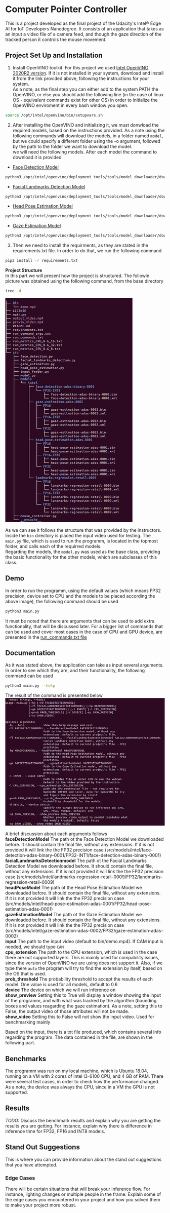 # Computer Pointer Controller

This is a project developed as the final project of the Udacity's Intel® Edge AI for IoT Developers Nanodegree. It consists of an application that takes as an input a video file of a camera feed, and though the gaze direction of the tracked person it controls the mouse movement.

## Project Set Up and Installation

1. Install OpenVINO toolkit. For this project we used [Intel OpenVINO 2020R2 version](https://docs.openvinotoolkit.org/2020.2/index.html). If it is not installed in your system, download and install it from the link provided above, following the instructions for your system. <br/>
As a note, as the final step you can either add to the system PATH the OpenVINO, or else you should add the following line (in the case of linux OS - equivalent commands exist for other OS) in order to initialize the OpenVINO enviroment in every bash window you open. 
```bash
source /opt/intel/openvino/bin/setupvars.sh
```
2. After installing the OpenVINO and initializing it, we must donwload the required models, based on the instructions provided. As a note using the following commands will download the models, in a folder named `model`, but we could specify a different folder using the -o argument, followed by the path to the folder we want to download the model.  <br/>
we will need the following models. After each model the command to download it is provided <br/>
- [Face Detection Model](https://docs.openvinotoolkit.org/latest/_models_intel_face_detection_adas_binary_0001_description_face_detection_adas_binary_0001.html) <br/>
```bash
python3 /opt/intel/openvino/deployment_tools/tools/model_downloader/downloader.py --name "face-detection-adas-binary-0001"<br/>
``` 
- [Facial Landmarks Detection Model](https://docs.openvinotoolkit.org/latest/_models_intel_landmarks_regression_retail_0009_description_landmarks_regression_retail_0009.html) <br/>
```bash
python3 /opt/intel/openvino/deployment_tools/tools/model_downloader/downloader.py --name "landmarks-regression-retail-0009"
```

- [Head Pose Estimation Model](https://docs.openvinotoolkit.org/latest/_models_intel_head_pose_estimation_adas_0001_description_head_pose_estimation_adas_0001.html) <br/>
```bash
python3 /opt/intel/openvino/deployment_tools/tools/model_downloader/downloader.py --name "head-pose-estimation-adas-0001"
```


- [Gaze Estimation Model](https://docs.openvinotoolkit.org/latest/_models_intel_gaze_estimation_adas_0002_description_gaze_estimation_adas_0002.html)
```bash
python3 /opt/intel/openvino/deployment_tools/tools/model_downloader/downloader.py --name "gaze-estimation-adas-0002"
```
3. Then we need to install the requirments, as they are stated in the requirements.txt file. In order to do that, we run the following command
```bash
pip3 install -r requirements.txt
```

**Project Structure** <br/>
In this part we will present how the project is structured. The followin picture was obtained using the following command, from the base directory
```bash
tree -d
```
![Project Structure](project.png)

As we can see it follows the structure that was provided by the instructors. Inside the `bin` directory is placed the input video used for testing. The `main.py` file, which is used to run the programm, is located in the topmost folder, and calls each of the requirred models. <br/>
Regarding the models, the `model.py` was used as the base class, providing the basic functionality for the other models, which are subclasses of this class.

## Demo
In order to run the programm, using the default values (which means FP32 precision, device set to CPU and the models to be placed according the above image), the following command should be used
```bash
python3 main.py
```
It must be noted that there are arguments that can be used to add extra functionality, that will be discussed later. For a bigger list of commands that can be used and cover most cases in the case of CPU and GPU device, are presented in the [run_commands.txt file](run_commands.txt)

## Documentation
As it was stated above, the application can take as input several arguments. In order to see which they are, and their functionality, the following command can be used
```bash
python3 main.py --help
```
The result of the command is presented below
![arguments](help.png)

A brief discussion about each arguments follows <br/>
**faceDetectionModel** 
The path ot the Face Detection Model we downloaded before. It should contain the final file, without any extensions. If it is not provided it will link the the FP32 precision case (src/models/intel/face-detection-adas-binary-0001/FP32-INT1/face-detection-adas-binary-0001)<br/>
**facialLandmarksDetectionmodel** 
The path ot the Facial Landmarks Detection Model we downloaded before. It should contain the final file, without any extensions. If it is not provided it will link the the FP32 precision case (src/models/intel/landmarks-regression-retail-0009/FP32/landmarks-regression-retail-0009)<br/>
**headPoseModel**
The path ot the Head Pose Estimation Model we downloaded before. It should contain the final file, without any extensions. If it is not provided it will link the the FP32 precision case (src/models/intel/head-pose-estimation-adas-0001/FP32/head-pose-estimation-adas-0001)<br/>
**gazeEstimationModel**
The path ot the Gaze Estimation Model we downloaded before. It should contain the final file, without any extensions. If it is not provided it will link the the FP32 precision case (src/models/intel/gaze-estimation-adas-0002/FP32/gaze-estimation-adas-0002)<br/>
**input**
The path to the input video (default to bin/demo.mp4). If CAM input is needed, we should type `CAM`<br/>
**cpu_extension**
The path to the CPU extension, which is used in the case there are not supported layers. This is mainly used for compability issues, since the version of OpenVINO we are using does not support it. Also, if we type there `auto` the program will try to find the extension by itself, based on the OS that is used.<br/>
**prob_threshold**
The probability threshold to accept the results of each model. One value is used for all models, default to 0.6<br/>
**device**
The device on which we will run inference on<br/>
**show_preview**
Setting this to True will display a window showing the input of the programm, and with what was tracked by the algorithm (bounding boxes and values reagarding the gaze estimation). As a note, setting this to False, the output video of those attributes will not be made.<br/>
**show_video**
Setting this to False will not show the input video. Used for benchmarking mainly<br/>

Based on the input, there is a txt file produced, which contains several info regarding the program. The data contained in the file, are shown in the following part.<br/>

## Benchmarks
The programm was run on my local machine, which is Ubuntu 18.04, running on a VM with 2 cores of Intel I3-6100 CPU, and 4 GB of RAM. There were several test cases, in order to check how the performance changed. As a note, the device was always the CPU, since in a VM the GPU is not supported.<br/>



## Results
*TODO:* Discuss the benchmark results and explain why you are getting the results you are getting. For instance, explain why there is difference in inference time for FP32, FP16 and INT8 models.

## Stand Out Suggestions
This is where you can provide information about the stand out suggestions that you have attempted.


### Edge Cases
There will be certain situations that will break your inference flow. For instance, lighting changes or multiple people in the frame. Explain some of the edge cases you encountered in your project and how you solved them to make your project more robust.
